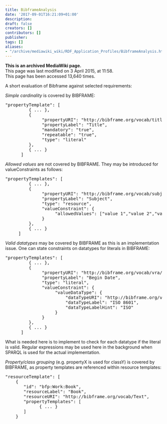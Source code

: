 ```yaml
---
title: BibframeAnalysis
date: '2017-09-01T16:21:09+01:00'
description: 
draft: false
creators: []
contributors: []
publisher: 
tags: []
aliases:
- "/archive/mediawiki_wiki/RDF_Application_Profiles/BibframeAnalysis.html"
---
```


 **This is an archived MediaWiki page.**  
This page was last modified on 3 April 2015, at 11:58.  
This page has been accessed 13,640 times.

A short evaluation of Bibframe against selected requirements:

_Simple cardinality_ is covered by BIBFRAME:

<pre>
"propertyTemplate": [
         { ... },
         {
              "propertyURI": "http://bibframe.org/vocab/titleStatement",
              "propertyLabel": "Title",
              "mandatory": "true",
              "repeatable": "true",
              "type": "literal"
         },
         { ... }
      ]
</pre>

_Allowed values_ are not covered by BIBFRAME. They may be introduced for valueConstraints as follows:

<pre>
"propertyTemplates": [
         { ... },
         {
              "propertyURI": "http://bibframe.org/vocab/subject",
              "propertyLabel": "Subject",
              "type": "resource",
              "valueConstraint": {
                   "allowedValues": ["value 1","value 2","value 3"]
              }
         },
         { ... }
     ]
</pre>

_Valid datatypes_ may be covered by BIBFRAME as this is an implementation issue. One can state constraints on datatypes for literals in BIBFRAME:

<pre>
"propertyTemplates": [
         { ... },
         {
              "propertyURI": "http://bibframe.org/vocab/vra/beginDate",
              "propertyLabel": "Begin Date",
              "type": "literal",
              "valueConstraint": {
                   "valueDataType": {
                       "dataTypeURI": "http://bibframe.org/vocab/proposed/ISO8601",
                       "dataTypeLabel": "ISO 8601",
                       "dataTypeLabelHint": "ISO"
                   }
              }
         },
         { ... }
      ]
</pre>

What is needed here is to implement to check for each datatype if the literal is valid. Regular expressions may be used here in the background when SPARQL is used for the actual implementation.

_Property/class grouping_ (e.g. propertyX is used for classY) is covered by BIBFRAME, as property templates are referenced within resource templates:

<pre>
"resourceTemplate": [
    {
       "id": "bfp:Work:Book",
       "resourceLabel": "Book",
       "resourceURI": "http://bibframe.org/vocab/Text",
       "propertyTemplates": [
             { ... }
       ]
    }
</pre>
